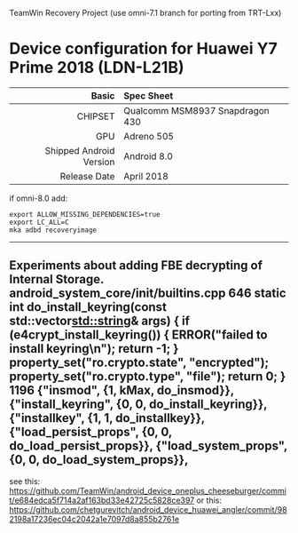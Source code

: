 TeamWin Recovery Project (use omni-7.1 branch for porting from TRT-Lxx)

Device configuration for Huawei Y7 Prime 2018 (LDN-L21B)
=====================================================

Basic   | Spec Sheet
-------:|:-------------------------
CHIPSET | Qualcomm MSM8937 Snapdragon 430
GPU     | Adreno 505
Shipped Android Version | Android 8.0
Release Date | April 2018

if omni-8.0 add:

    export ALLOW_MISSING_DEPENDENCIES=true
    export LC_ALL=C
    mka adbd recoveryimage
-----
Experiments about adding FBE decrypting of Internal Storage.
android_system_core/init/builtins.cpp
646 static int do_install_keyring(const std::vector<std::string>& args) {
    if (e4crypt_install_keyring()) {
        ERROR("failed to install keyring\n");
        return -1;
    }
    property_set("ro.crypto.state", "encrypted");
    property_set("ro.crypto.type", "file");
    return 0;
}
1196    {"insmod",                  {1,     kMax, do_insmod}},	
        {"install_keyring",         {0,     0,    do_install_keyring}},
        {"installkey",              {1,     1,    do_installkey}},
        {"load_persist_props",      {0,     0,    do_load_persist_props}},
{"load_system_props", {0, 0, do_load_system_props}},
-----
see this: https://github.com/TeamWin/android_device_oneplus_cheeseburger/commit/e684edca5f714a2af163bd33e42725c5828ce397
or this: https://github.com/chetgurevitch/android_device_huawei_angler/commit/982198a17236ec04c2042a1e7097d8a855b2761e
